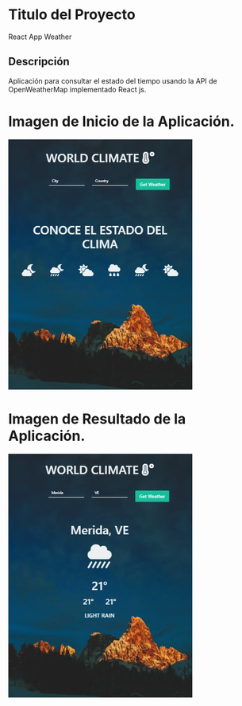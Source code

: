 # Titulo del Proyecto

React App Weather

## Descripción

Aplicación para consultar el estado del tiempo usando la API de OpenWeatherMap implementado React js.

# Imagen de Inicio de la Aplicación.


![Screenshot](Front_2.png)

# Imagen de Resultado de la Aplicación.

![Screenshot](Front.png)
